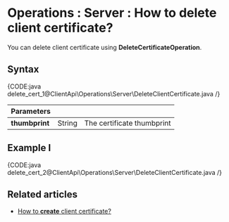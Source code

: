 ﻿# Operations : Server : How to delete client certificate?

You can delete client certificate using **DeleteCertificateOperation**. 

## Syntax

{CODE:java delete_cert_1@ClientApi\Operations\Server\DeleteClientCertificate.java /}

| Parameters | | |
| ------------- | ------------- | ----- |
| **thumbprint** | String | The certificate thumbprint |

## Example I

{CODE:java delete_cert_2@ClientApi\Operations\Server\DeleteClientCertificate.java /}

## Related articles

- [How to **create** client certificate?](../../../../client-api/operations/server-wide/certificates/create-client-certificate) 

